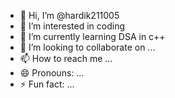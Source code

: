 - 👋 Hi, I’m @hardik211005
- 👀 I’m interested in coding
- 🌱 I’m currently learning DSA in c++
- 💞️ I’m looking to collaborate on ...
- 📫 How to reach me ...
- 😄 Pronouns: ...
- ⚡ Fun fact: ...

<!---
hardik211005/hardik211005 is a ✨ special ✨ repository because its `README.md` (this file) appears on your GitHub profile.
You can click the Preview link to take a look at your changes.
--->
